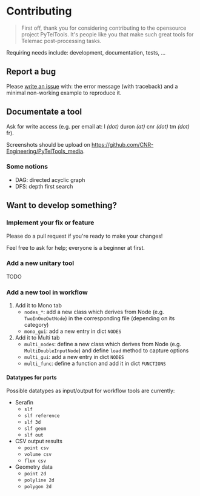 # Contributing

> First off, thank you for considering contributing to the opensource project PyTelTools.
> It's people like you that make such great tools for Telemac post-processing tasks.

Requiring needs include: development, documentation, tests, ...


## Report a bug

Please [write an issue](https://github.com/CNR-Engineering/PyTelTools/issues/new) with: the error message (with traceback) and a minimal non-working example to reproduce it.


## Documentate a tool

Ask for write access (e.g. per email at: l _(dot)_ duron _(at)_ cnr _(dot)_ tm _(dot)_ fr).

Screenshots should be upload on https://github.com/CNR-Engineering/PyTelTools_media.

### Some notions
* DAG: directed acyclic graph
* DFS: depth first search


## Want to develop something?

### Implement your fix or feature

Please do a pull request if you're ready to make your changes!

Feel free to ask for help; everyone is a beginner at first.

### Add a new unitary tool

TODO

### Add a new tool in workflow

1. Add it to Mono tab
    * `nodes_*`: add a new class which derives from Node (e.g. `TwoInOneOutNode`) in the corresponding file (depending on its category)
    * `mono_gui`: add a new entry in dict `NODES`
2. Add it to Multi tab
    * `multi_nodes`: define a new class which derives from Node (e.g. `MultiDoubleInputNode`) and define `load` method to capture options
    * `multi_gui`: add a new entry in dict `NODES`
    * `multi_func`: define a function and add it in dict `FUNCTIONS`

#### Datatypes for ports

Possible datatypes as input/output for workflow tools are currently:
* Serafin
  * `slf`
  * `slf reference`
  * `slf 3d`
  * `slf geom`
  * `slf out`
* CSV output results
  * `point csv`
  * `volume csv`
  * `flux csv`
* Geometry data
  * `point 2d`
  * `polyline 2d`
  * `polygon 2d`

